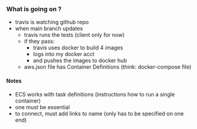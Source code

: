 ### What is going on ?

- travis is watching github repo
- when main branch updates
  - travis runs the tests (client only for now)
  - if they pass:
    - travis uses docker to build 4 images
    - logs into my docker acct
    - and pushes the images to docker hub
  - aws.json file has Container Definitions (think: docker-compose file)

#### Notes

- ECS works with task definitions (instructions how to run a single container)
- one must be essential
- to connect, must add links to name (only has to be specified on one end)
